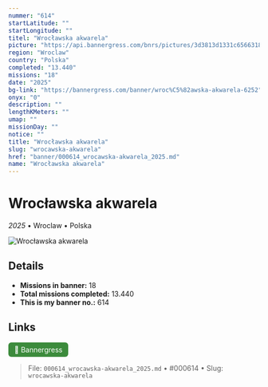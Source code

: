 ```yaml
---
nummer: "614"
startLatitude: ""
startLongitude: ""
titel: "Wrocławska akwarela"
picture: "https://api.bannergress.com/bnrs/pictures/3d3813d1331c65663189a5e5a17636a9"
region: "Wroclaw"
country: "Polska"
completed: "13.440"
missions: "18"
date: "2025"
bg-link: "https://bannergress.com/banner/wroc%C5%82awska-akwarela-6252"
onyx: "0"
description: ""
lengthKMeters: ""
umap: ""
missionDay: ""
notice: ""
title: "Wrocławska akwarela"
slug: "wrocawska-akwarela"
href: "banner/000614_wrocawska-akwarela_2025.md"
name: "Wrocławska akwarela"
---
```

# Wrocławska akwarela

*2025* • Wroclaw • Polska

![Wrocławska akwarela](https://api.bannergress.com/bnrs/pictures/3d3813d1331c65663189a5e5a17636a9)



## Details

- **Missions in banner:** 18
- **Total missions completed:** 13.440
- **This is my banner no.:** 614





## Links
<a href="https://bannergress.com/banner/wroc%C5%82awska-akwarela-6252" target="_blank" style="display:inline-block;margin-right:8px;padding:6px 12px;background:#3c8b3c;color:#fff;text-decoration:none;border-radius:6px;">🔗 Bannergress</a>



> File: `000614_wrocawska-akwarela_2025.md` • #000614 • Slug: `wrocawska-akwarela`
